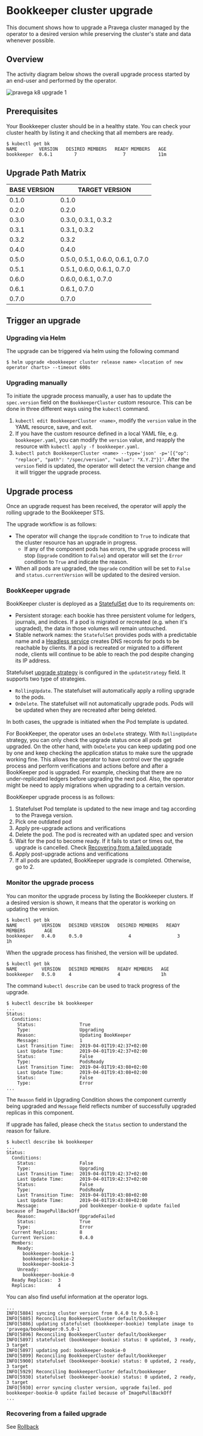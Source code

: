 # Bookkeeper cluster upgrade

This document shows how to upgrade a Pravega cluster managed by the operator to a desired version while preserving the cluster's state and data whenever possible.

## Overview

The activity diagram below shows the overall upgrade process started by an end-user and performed by the operator.

![pravega k8 upgrade 1](https://user-images.githubusercontent.com/3786750/51993601-7908b000-24af-11e9-8149-82fd1b036630.png)


## Prerequisites

Your Bookkeeper cluster should be in a healthy state. You can check your cluster health by listing it and checking that all members are ready.

```
$ kubectl get bk
NAME        VERSION   DESIRED MEMBERS   READY MEMBERS   AGE
bookkeeper  0.6.1        7                 7            11m
```

## Upgrade Path Matrix

| BASE VERSION | TARGET VERSION                   |
| ------------ | ----------------                 |
| 0.1.0        | 0.1.0                            |
| 0.2.0        | 0.2.0                            |
| 0.3.0        | 0.3.0, 0.3.1, 0.3.2              |
| 0.3.1        | 0.3.1, 0.3.2                     |
| 0.3.2        | 0.3.2                            |
| 0.4.0        | 0.4.0                            |
| 0.5.0        | 0.5.0, 0.5.1, 0.6.0, 0.6.1, 0.7.0|
| 0.5.1        | 0.5.1, 0.6.0, 0.6.1, 0.7.0       |
| 0.6.0        | 0.6.0, 0.6.1, 0.7.0              |
| 0.6.1        | 0.6.1, 0.7.0                     |
| 0.7.0        | 0.7.0                            |

## Trigger an upgrade

### Upgrading via Helm

The upgrade can be triggered via helm using the following command
```
$ helm upgrade <bookkeeper cluster release name> <location of new operator charts> --timeout 600s
```

### Upgrading manually

To initiate the upgrade process manually, a user has to update the `spec.version` field on the `BookkeeperCluster` custom resource. This can be done in three different ways using the `kubectl` command.
1. `kubectl edit BookkeeperCluster <name>`, modify the `version` value in the YAML resource, save, and exit.
2. If you have the custom resource defined in a local YAML file, e.g. `bookkeeper.yaml`, you can modify the `version` value, and reapply the resource with `kubectl apply -f bookkeeper.yaml`.
3. `kubectl patch BookkeeperCluster <name> --type='json' -p='[{"op": "replace", "path": "/spec/version", "value": "X.Y.Z"}]'`.
After the `version` field is updated, the operator will detect the version change and it will trigger the upgrade process.

## Upgrade process

Once an upgrade request has been received, the operator will apply the rolling upgrade to the Bookkeeper STS.

The upgrade workflow is as follows:

- The operator will change the `Upgrade` condition to `True` to indicate that the cluster resource has an upgrade in progress.
  - If any of the component pods has errors, the upgrade process will stop (`Upgrade` condition to `False`) and operator will set the `Error` condition to `True` and indicate the reason.
- When all pods are upgraded, the `Upgrade` condition will be set to `False` and `status.currentVersion` will be updated to the desired version.


### BookKeeper upgrade

BookKeeper cluster is deployed as a [StatefulSet](https://kubernetes.io/docs/concepts/workloads/controllers/statefulset/) due to its requirements on:

- Persistent storage: each bookie has three persistent volume for ledgers, journals, and indices. If a pod is migrated or recreated (e.g. when it's upgraded), the data in those volumes will remain untouched.
- Stable network names: the `StatefulSet` provides pods with a predictable name and a [Headless service](https://kubernetes.io/docs/concepts/services-networking/service/#headless-services) creates DNS records for pods to be reachable by clients. If a pod is recreated or migrated to a different node, clients will continue to be able to reach the pod despite changing its IP address.

Statefulset [upgrade strategy](https://kubernetes.io/docs/concepts/workloads/controllers/statefulset/#update-strategies) is configured in the `updateStrategy` field. It supports two type of strategies.

- `RollingUpdate`. The statefulset will automatically apply a rolling upgrade to the pods.
- `OnDelete`. The statefulset will not automatically upgrade pods. Pods will be updated when they are recreated after being deleted.

In both cases, the upgrade is initiated when the Pod template is updated.

For BookKeeper, the operator uses an `OnDelete` strategy. With `RollingUpdate` strategy, you can only check the upgrade status once all pods get upgraded. On the other hand, with `OnDelete` you can keep updating pod one by one and keep checking the application status to make sure the upgrade working fine. This allows the operator to have control over the upgrade process and perform verifications and actions before and after a BookKeeper pod is upgraded. For example, checking that there are no under-replicated ledgers before upgrading the next pod. Also, the operator might be need to apply migrations when upgrading to a certain version.

BookKeeper upgrade process is as follows:

1. Statefulset Pod template is updated to the new image and tag according to the Pravega version.
2. Pick one outdated pod
3. Apply pre-upgrade actions and verifications
4. Delete the pod. The pod is recreated with an updated spec and version
5. Wait for the pod to become ready. If it fails to start or times out, the upgrade is cancelled. Check [Recovering from a failed upgrade](#recovering-from-a-failed-upgrade)
6. Apply post-upgrade actions and verifications
7. If all pods are updated, BookKeeper upgrade is completed. Otherwise, go to 2.


### Monitor the upgrade process

You can monitor the upgrade process by listing the Bookkeeper clusters. If a desired version is shown, it means that the operator is working on updating the version.

```
$ kubectl get bk
NAME         VERSION   DESIRED VERSION   DESIRED MEMBERS   READY MEMBERS       AGE
bookkeeper   0.4.0     0.5.0                 4                 3               1h
```

When the upgrade process has finished, the version will be updated.

```
$ kubectl get bk
NAME         VERSION   DESIRED MEMBERS   READY MEMBERS   AGE
bookkeeper   0.5.0     4                 4               1h
```

The command `kubectl describe` can be used to track progress of the upgrade.
```
$ kubectl describe bk bookkeeper
...
Status:
  Conditions:
    Status:                True
    Type:                  Upgrading
    Reason:                Updating BookKeeper
    Message:               1
    Last Transition Time:  2019-04-01T19:42:37+02:00
    Last Update Time:      2019-04-01T19:42:37+02:00
    Status:                False
    Type:                  PodsReady
    Last Transition Time:  2019-04-01T19:43:08+02:00
    Last Update Time:      2019-04-01T19:43:08+02:00
    Status:                False
    Type:                  Error
...  

```
The `Reason` field in Upgrading Condition shows the component currently being upgraded and `Message` field reflects number of successfully upgraded replicas in this component.

If upgrade has failed, please check the `Status` section to understand the reason for failure.

```
$ kubectl describe bk bookkeeper
...
Status:
  Conditions:
    Status:                False
    Type:                  Upgrading
    Last Transition Time:  2019-04-01T19:42:37+02:00
    Last Update Time:      2019-04-01T19:42:37+02:00
    Status:                False
    Type:                  PodsReady
    Last Transition Time:  2019-04-01T19:43:08+02:00
    Last Update Time:      2019-04-01T19:43:08+02:00
    Message:               pod bookkeeper-bookie-0 update failed because of ImagePullBackOff
    Reason:                UpgradeFailed
    Status:                True
    Type:                  Error
  Current Replicas:        8
  Current Version:         0.4.0
  Members:
    Ready:
      bookkeeper-bookie-1
      bookkeeper-bookie-2
      bookkeeper-bookie-3
    Unready:
      bookkeeper-bookie-0
  Ready Replicas:  3
  Replicas:        4
```

You can also find useful information at the operator logs.

```
...
INFO[5884] syncing cluster version from 0.4.0 to 0.5.0-1
INFO[5885] Reconciling BookkeeperCluster default/bookkeeper
INFO[5886] updating statefulset (bookkeeper-bookie) template image to 'pravega/bookkeeper:0.5.0-1'
INFO[5896] Reconciling BookkeeperCluster default/bookkeeper
INFO[5897] statefulset (bookkeeper-bookie) status: 0 updated, 3 ready, 3 target
INFO[5897] updating pod: bookkeeper-bookie-0
INFO[5899] Reconciling BookkeeperCluster default/bookkeeper
INFO[5900] statefulset (bookkeeper-bookie) status: 0 updated, 2 ready, 3 target
INFO[5929] Reconciling BookkeeperCluster default/bookkeeper
INFO[5930] statefulset (bookkeeper-bookie) status: 0 updated, 2 ready, 3 target
INFO[5930] error syncing cluster version, upgrade failed. pod bookkeeper-bookie-0 update failed because of ImagePullBackOff
...
```

### Recovering from a failed upgrade

See [Rollback](rollback-cluster.md)
